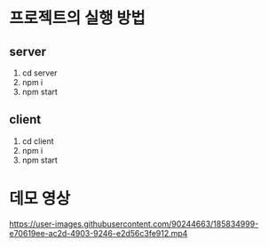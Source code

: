 # 프로젝트의 실행 방법

## server

1. cd server
2. npm i
3. npm start

## client

1. cd client
2. npm i
3. npm start

# 데모 영상

https://user-images.githubusercontent.com/90244663/185834999-e70619ee-ac2d-4903-9246-e2d56c3fe912.mp4

